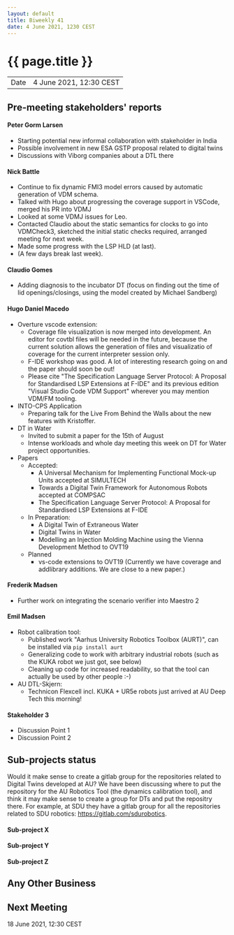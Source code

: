 ```yaml
---
layout: default
title: Biweekly 41
date: 4 June 2021, 1230 CEST
---
```


<script src="https://code.jquery.com/jquery-1.11.1.min.js">
</script>
<script src="/javascripts/edit.js"></script>
<script>setEditButonNm();</script>

# {{ page.title }}

|||
|---|---|
| Date | 4 June 2021, 12:30 CEST |


## Pre-meeting stakeholders' reports

<!-- Please keep in mind that the minutes are publicly available.-->

#### Peter Gorm Larsen
* Starting potential new informal collaboration with stakeholder in India 
* Possible involvement in new ESA GSTP proposal related to digital twins
* Discussions with Viborg companies about a DTL there

#### Nick Battle
* Continue to fix dynamic FMI3 model errors caused by automatic generation of VDM schema.
* Talked with Hugo about progressing the coverage support in VSCode, merged his PR into VDMJ
* Looked at some VDMJ issues for Leo.
* Contacted Claudio about the static semantics for clocks to go into VDMCheck3, sketched the initial static checks required, arranged meeting for next week.
* Made some progress with the LSP HLD (at last).
* (A few days break last week).

#### Claudio Gomes
* Adding diagnosis to the incubator DT (focus on finding out the time of lid openings/closings, using the model created by Michael Sandberg)

#### Hugo Daniel Macedo
* Overture vscode extension:
  * Coverage file visualization is now merged into development. An editor for covtbl files will be needed in the future, because the current solution allows the generation of files and visualizatio of coverage for the current interpreter session only.
  * F-IDE workshop was good. A lot of interesting research going on and the paper should soon be out!
  * Please cite "The Specification Language Server Protocol: A Proposal for Standardised  LSP Extensions at F-IDE" and its previous edition "Visual Studio Code VDM Support" wherever you may mention VDM/FM tooling.
* INTO-CPS Application
  * Preparing talk for the Live From Behind the Walls about the new features with Kristoffer.
* DT in Water
  * Invited to submit a paper for the 15th of August
  * Intense workloads and whole day meeting this week on DT for Water project opportunities.
* Papers
  * Accepted:
    * A Universal Mechanism for Implementing Functional Mock-up Units accepted at SIMULTECH
    * Towards a Digital Twin Framework for Autonomous Robots accepted at COMPSAC 
    * The Specification Language Server Protocol: A Proposal for Standardised  LSP Extensions at F-IDE
  * In Preparation:
    * A Digital Twin of Extraneous Water 
    * Digital Twins in Water
    * Modelling an Injection Molding Machine using the Vienna Development Method to OVT19 
  * Planned
    * vs-code extensions to OVT19 (Currently we have coverage and addlibrary additions. We are close to a new paper.)
   
#### Frederik Madsen
* Further work on integrating the scenario verifier into Maestro 2

#### Emil Madsen
* Robot calibration tool:
  * Published work "Aarhus University Robotics Toolbox (AURT)", can be installed via `pip install aurt`
  * Generalizing code to work with arbitrary industrial robots (such as the KUKA robot we just got, see below)
  * Cleaning up code for increased readability, so that the tool can actually be used by other people :-)
* AU DTL-Skjern:
  * Technicon Flexcell incl. KUKA + UR5e robots just arrived at AU Deep Tech this morning!


#### Stakeholder 3
* Discussion Point 1
* Discussion Point 2


## Sub-projects status

Would it make sense to create a gitlab group for the repositories related to Digital Twins developed at AU?
We have been discussing where to put the repository for the AU Robotics Tool (the dynamics calibration tool), and think it may make sense to create a group for DTs and put the repositry there.
For example, at SDU they have a gitlab group for all the repositories related to SDU robotics: https://gitlab.com/sdurobotics.

#### Sub-project X

#### Sub-project Y

#### Sub-project Z

##  Any Other Business

Next Meeting
------------

18 June 2021, 12:30 CEST


<div id="edit_page_div"></div>
